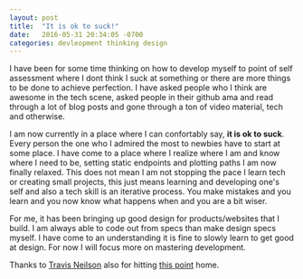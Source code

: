 ```yaml
---
layout: post
title:  "It is ok to suck!"
date:   2016-05-31 20:34:05 -0700
categories: devleopment thinking design
---
```


I have been for some time thinking on how to develop myself to point of self assessment where I dont think I suck at something or there are more things to be done to achieve perfection. I have asked people who I think are awesome in the tech scene, asked people in their github ama and read through a lot of blog posts and gone through a ton of video material, tech and otherwise.

I am now currently in a place where I can confortably say, **it is ok to suck**. Every person the one who I admired the most to newbies have to start at some place. I have come to a place where I realize where I am and know where I need to be, setting static endpoints and plotting paths I am now finally relaxed.
This does not mean I am not stopping the pace I learn tech or creating small projects, this just means learning and developing one's self and also a tech skill is an iterative process. You make mistakes and you learn and you now know what happens when and you are a bit wiser.

For me, it has been bringing up good design for products/websites that I build. I am always able to code out from specs than make design specs myself. I have come to an understanding it is fine to slowly learn to get good at design. For now I will focus more on mastering development.

Thanks to [Travis Neilson](http://twitter.com/travisneilson) also for hitting [this point](https://www.youtube.com/watch?v=IalgBQQKROU) home.
